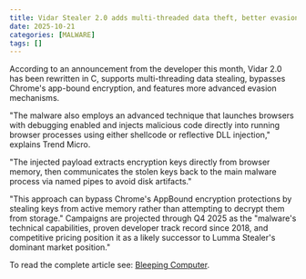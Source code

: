 ```yaml
---
title: Vidar Stealer 2.0 adds multi-threaded data theft, better evasion
date: 2025-10-21
categories: [MALWARE]
tags: []
---
```


According to an announcement from the developer this month, Vidar 2.0 has been rewritten in C, supports multi-threading data stealing, bypasses Chrome's app-bound encryption, and features more advanced evasion mechanisms.

"The malware also employs an advanced technique that launches browsers with debugging enabled and injects malicious code directly into running browser processes using either shellcode or reflective DLL injection," explains Trend Micro.

"The injected payload extracts encryption keys directly from browser memory, then communicates the stolen keys back to the main malware process via named pipes to avoid disk artifacts."

"This approach can bypass Chrome's AppBound encryption protections by stealing keys from active memory rather than attempting to decrypt them from storage." Campaigns are projected through Q4 2025 as the "malware's technical capabilities, proven developer track record since 2018, and competitive pricing position it as a likely successor to Lumma Stealer's dominant market position."

To read the complete article see: [Bleeping Computer](https://www.bleepingcomputer.com/news/security/vidar-stealer-20-adds-multi-threaded-data-theft-better-evasion/).